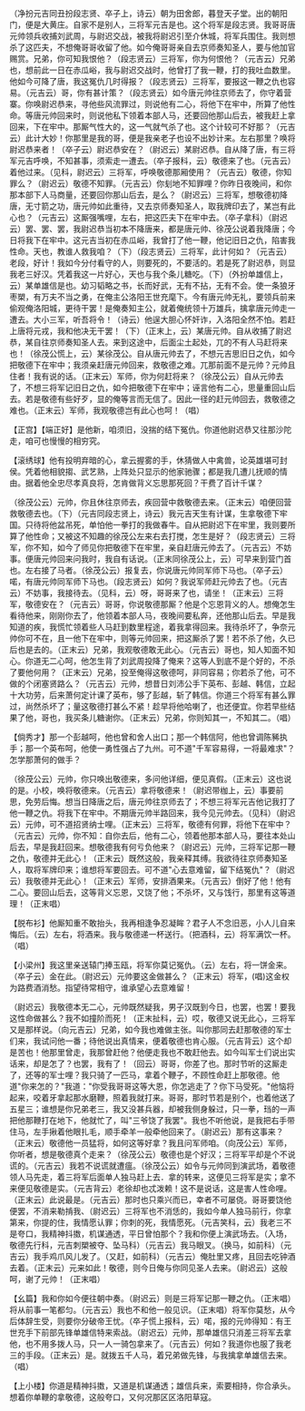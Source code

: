 <!-- { "loadSidebar": true } -->
（净扮元吉同丑扮段志贤、卒子上，诗云）朝为田舍郎，暮登天子堂。出的朝阳门，便是大黄庄。自家不是别人，三将军元吉是也。这个将军是段志贤。我哥哥唐元帅领兵收捕刘武周，与尉迟交战，被我将尉迟引至介休城，将军兵围住。我则想杀了这匹夫，不想俺哥哥收留了他。如今俺哥哥亲自去京师奏知圣人，要与他加官赐赏。兄弟，你可知我恨他？（段志贤云）三将军，你为何恨他？（元吉云）兄弟也，想前此一日在赤瓜峪，我与尉迟交战时，他曾打了我一鞭，打的我吐血数里。他如今可降了唐，我这冤仇几时得报？（段志贤云）三将军，要报这一鞭之仇也容易。（元吉云）哥，你有甚计策？（段志贤云）如今唐元帅往京师去了，你守着营寨。你唤尉迟恭来，寻他些风流罪过，则说他有二心，将他下在牢中，所算了他性命。等唐元帅回来时，则说他私下领着本部人马，还要回他那山后去，被我赶上拿回来，下在牢中。那厮气性大的，这一气就气杀了也。这个计较可不好那？（元吉云）此计大妙！你那里是我的哥，便是我亲老子也设不出妙计来。左右那里？唤将尉迟恭来者！（卒子云）尉迟恭安在？（尉迟云）某尉迟恭。自从降了唐，有三将军元吉呼唤，不知甚事，须索走一遭去。（卒子报科，云）敬德来了也。（元吉云）着他过来。（见科，尉迟云）三将军，呼唤敬德那厢使用？（元吉云）敬德，你知罪么？（尉迟云）敬德不知罪。（元吉云）你刬地不知罪哩？你昨日夜晚间，和你那本部下人马商量，还要回你那山后去，是么？（尉迟云）三将军，想敬德初降唐，无寸箭之功，唐元帅如此重待，又去京师奏知圣人，取我牌印去了，某岂有此心也？（元吉云）这厮强嘴哩，左右，把这匹夫下在牢中去。（卒子拿科）（尉迟云）罢、罢、罢，我尉迟恭当初本不降唐来，都是唐元帅、徐茂公说着我降唐；今日将我下在牢中。这元吉当初在赤瓜峪，我曾打了他一鞭，他记旧日之仇，陷害我性命。天也，教谁人救我咱？（下）（段志贤云）三将军，此计何如？（元吉云）老段，好计！我如今分付看守的人，则要死的，不要活的。若是死了尉迟恭，则显我老三好汉。凭着我这一片好心，天也与我个条儿糖吃。（下）（外扮单雄信上，云）某单雄信是也。幼习韬略之书，长而好武，无有不拈，无有不会。使一条狼牙枣槊，有万夫不当之勇，在俺主公洛阳王世充麾下。今有唐元帅无礼，要领兵前来偷观俺洛阳城，更待干罢！是俺奏知主公，就着俺统领十万雄兵，擒拿唐元帅走一遭去。大小三军，听吾将令！（诗云）他逞大胆心怀奸诈，入洛阳全然不怕。若赶上唐将元戎，我和他决无干罢！（下）（正末上，云）某唐元帅。自从收捕了尉迟恭，某自往京师奏知圣人去。来到这途中，后面尘土起处，兀的不有人马赶将来也！（徐茂公慌上，云）某徐茂公。自从唐元帅去了，不想元吉思旧日之仇，如今把敬德下在牢中；我须亲赶唐元帅回来，救敬德之难。兀那前面不是元帅？元帅且住者！我有说的话。（正末云）军师，你为何赶将来？（徐茂公云）自从元帅去了，不想三将军记旧日之仇，如今把敬德下在牢中；诬言他有二心，思量重回山后去。若是敬德有些好歹，显的俺等言而无信了。因此一径的赶元帅回去，救敬德之难也。（正末云）军师，我观敬德岂有此心也呵！（唱）

【正宫】【端正好】是他新，咱须旧，没揣的结下冤仇。你道他尉迟恭又往那沙陀走，咱可也慢慢的相穷究。

【滚绣球】他有投明弃暗的心，拿云握雾的手，休猜做人中禽兽，论英雄堪可封侯。凭着他相貌搊、武艺熟，上阵处只显示的他家驰骤；都是我几遭儿抚顺的情由。据着他全忠尽孝真良将，怎肯做背义忘思那死回？干费了百计千谋？

（徐茂公云）元帅，你且休往京师去，疾回营中救敬德去来。（正末云）咱便回营救敬德去也。（下）（元吉同段志贤上，诗云）我元吉天生有计谋，生拿敬德下牢国。只待将他盆吊死，单怕他一拳打的我做春牛。自从把尉迟下在牢里，我则要所算了他性命；又被这不知趣的徐茂公左来右去打搅，怎生是好？（段志贤云）三将军，你不知，如今了师见你把敬德下在牢里，亲自赶唐元帅去了。（元吉云）不妨事。便唐元帅回来问我时，我自有话说。（正末同徐茂公上，云）可早来到营门首也。左右接了马者。（徐茂公云）报复去，你说唐元帅同军师下马也。（卒子云）喏，有唐元帅同军师下马也。（段志贤云）如何？我说军师赶元帅去了也。（元吉云）不妨事，我接待去。（见科，云）呀，哥哥来了也，请坐！（正末云）三将军，敬德安在？（元吉云）哥哥，你说敬德那厮？他是个忘恩背义的人。想俺怎生看待他来，刚刚你去了，他领着本部人马，夜晚间要私奔，还他那山后去。早是我知道的疾，我慌忙领着些人马赶到数里程途，着我拿得回来。我待杀坏了，争奈元帅你可不在，且一他下在牢中，则等元帅回来，把这厮杀了罢！若不杀了他，久已后也是去的。（正末云）兄弟，我观敬德敢无此心。（元吉云）哥也，知人知面不知心。你道无二心呵，他怎生背了刘武周投降了俺来？这等人到底不是个好的，不杀了要他何用？（正末云）兄弟，投至俺得这敬德呵，非同容易；你若杀了他，可不做的个闭塞贤路么？（元吉云）元帅，想昔日刘沛公手下英布、彭越、韩信，立起十大功劳，后来萧何定计课了英布，够了彭越，斩了韩信。你道三个将军有甚么罪过，尚然杀坏了；量这敬德打甚么不紧！趁早将他哈喇了，也还便宜。你若早些结果了他，哥也，我买条儿糖谢你。（正末云）兄弟，你则知其一，不知其二。（唱）

【倘秀才】那一个彭越呵，他也曾和舍人出口；那一个韩信阿，他也曾调陈豨执手；那一个英布呵，他使一勇性强占了九州。可不道"千军容易得，一将最难求"？怎学那萧何的做手？

（徐茂公云）元帅，你只唤出敬德来，多问他详细，便见真假。（正末云）这也说的是。小校，唤将敬德来。（元吉云）拿将敬德来！（尉迟带枷上，云）事要前思，免劳后悔。想当日降唐之后，唐元帅往京师去了；不想三将军元吉他记我打了他一鞭之仇。将我下在牢中。不期唐元帅半路回来，我今见元帅去。（见科）（尉迟云）元帅，可不道招贤纳士哩。（正末云）三将军，敬德有何罪，将他下在牢中？（元吉云）元帅，你不知：自你去后，他有二心，领着他那本部人马，要往本处山后去，早是我赶回来。想敬德我有何亏负他来？（尉迟云）元帅，三将军记那一鞭之仇，敬德并无此心！（正末云）既然这般，我亲释其缚。我欲待往京师奏知圣人，取将军牌印来；谁想将军要回去。可不道"心去意难留，留下结冤仇"？（尉迟云）我敬德并无此心！（正末云）军师，安排酒果来。（元吉云）倒好了他！他有二心。要回山后去，这等背义忘恩，又饶了他；不杀坏，又与饯行，那里有这等道理！（正末唱）

【脱布衫】他厮知重不敢抬头，我再相逢争忍凝眸？君子人不念旧恶，小人儿自来悔后。（云）左右，将酒来。我与敬德递一杯送行。（把酒科，云）将军满饮一杯。（唱）

【小梁州】我这里亲送辕门捧玉瓯，将军你莫记冤仇。（云）左右，将一饼金来。（卒子云）金在此。（尉迟云）元帅要这金做甚么？（正末云）将军，(唱)这金权为路费酒消愁。指望待常相守，谁承望心去意难留！

（尉迟云）我敬德本无二心，元帅既然疑我，男子汉既到今日，也罢，也罢！要我这性命做甚么？我不如撞阶而死！（正末扯科，云）哎，敬德又说无此心，三将军又是那样说。（向元吉云）兄弟，如今我也难做主张。叫你那同去赶那敬德的军士们来，我试问他一番；待他说出真情来，便着敬德也肯心服。（元吉背云）这个却是苦也！他那里曾走，我那曾赶他？他便走我也不敢赶他去。如今叫军士们说出实话来，却是怎了？也罢，我有了！（回云）哥哥，你差了也。那时节听的这厮走了，还等的军士哩？我只骑了一匹马，拿着个鞭子，不顾性命赶上那敬德。他道"你来怎的？"我道："你受我哥哥这等大恩，你怎逃走了？你下马受死。"他恼将起来，咬着牙拿起那水磨鞭，照着我就打来。哥哥，那时节若是别个，也着他送了五星三；谁想是你兄弟老三，我又没甚兵器，却被我侧身躲过，只一拳，珰的一声把他那鞭打在地下，他就忙了，叫"三爷饶了我罢"。我也不听他说，是我把右手带住马，左手揪着他眼扎毛，顺手牵羊一般牵他回来了。（尉迟云）那有这事来？（正末云）敬德他一员猛将，如何这等好拿？我且问军师咱。（向茂公云）军师，你听者，想是敬德真个走来？（徐茂公云）敬德也是个好汉；三将军平却是个不说谎的。（元吉云）我若不说谎就遭瘟。（徐茂公云）如令与元帅同到演武场，着敬德领人马先走，着三将军后面单人独马赶上去．拿的转来，这便见三将军是实；拿不来便见敬德是实。（元吉背云）老徐却也忒泼赖！这不是说话，这是害人性命哩。（正末云）此说最是。（元吉云）那时也只乘兴而已，幸者不可屡侥。哥哥要饶他便罢，不消来勒掯我、（尉迟云）三将军也不消恁的，我如今单人独马前行，你拿第来，你提的住，我情愿认罪；你刺的死，我情愿死。（元吉笑科，云）我老三不是夸口，我精神抖擞，机谋通透，平日曾怕那个？我和你便上演武场去。（入场，敬德先行科，元吉刺槊被夺、坠马科）（元吉云）我马眼叉。（换马，如前科）（元吉云）我手鸡爪风儿发了。（又赶，如前科）（元吉云）俺肚里又疼，且回去吃钟酒去着。（正末云）元来如此！敬德，则今日俺与你同见圣人去来。（尉迟云）这般呵，谢了元帅！（正末唱）

【幺篇】我和你如今便往朝中奏。（尉迟云）则是三将军记那一鞭之仇。（正末唱）将从前事一笔都匀。（元吉云）我也不和他一般见识。（正末唱）将军你莫愁，从今后体辞生受，则要你分破帝王忧。（卒子慌上报科，云）喏，报的元帅得知：有王世充手下前部先锋单雄信特来索战。（尉迟云）元帅，那单雄信只消差三将军去拿他，也不用多拨人马，只一人一骑包拿来了。（元吉云）何如？我道你也服了我老三的手段。（正末云）是。就拨五千人马，着兄弟做先锋，与我擒拿单雄信去来。（唱）

【上小楼】你道是精神抖擞，又道是机谋通透；雄信兵来，索要相持，你合承头。想着你单鞭的拿敬德，这般夸口，又何况那区区洛阳草寇。

